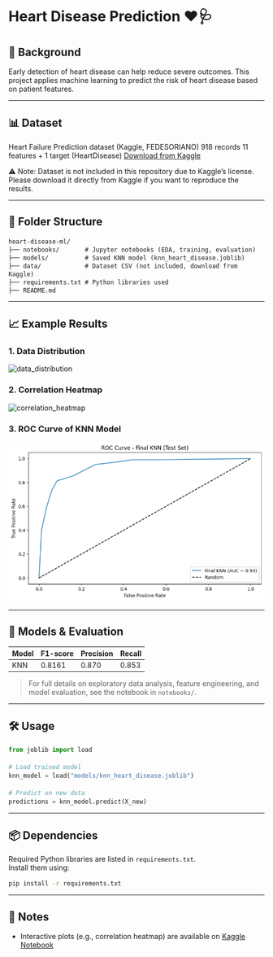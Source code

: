 # Heart Disease Prediction ❤️🩺

## 📌 Background
Early detection of heart disease can help reduce severe outcomes.
This project applies machine learning to predict the risk of heart disease based on patient features.

---

## 📊 Dataset
Heart Failure Prediction dataset (Kaggle, FEDESORIANO)
918 records
11 features + 1 target (HeartDisease)
[Download from Kaggle](https://www.kaggle.com/fedesoriano/heart-failure-prediction)

⚠️ Note: Dataset is not included in this repository due to Kaggle’s license.
Please download it directly from Kaggle if you want to reproduce the results.

---

## 📂 Folder Structure
```
heart-disease-ml/
├── notebooks/       # Jupyter notebooks (EDA, training, evaluation)
├── models/          # Saved KNN model (knn_heart_disease.joblib)
├── data/            # Dataset CSV (not included, download from Kaggle)
├── requirements.txt # Python libraries used
├── README.md

```
---

## 📈 Example Results

### 1. Data Distribution
![data_distribution](images/data_distribution.png)

### 2. Correlation Heatmap
![correlation_heatmap](images/correlation_heatmap.png)

### 3. ROC Curve of KNN Model
![roc_curve](images/roc_curve.png)

---

## 🤖 Models & Evaluation
| Model | F1-score | Precision | Recall |
|-------|---------|----------|-----------|
| KNN     | 0.8161     | 0.870      | 0.853   |

> For full details on exploratory data analysis, feature engineering, and model evaluation, see the notebook in `notebooks/`.

---

## 🛠️ Usage
```python
from joblib import load

# Load trained model
knn_model = load("models/knn_heart_disease.joblib")

# Predict on new data
predictions = knn_model.predict(X_new)
```

---

## 📦 Dependencies
Required Python libraries are listed in `requirements.txt`.  
Install them using:

```bash
pip install -r requirements.txt
```
---

## 📝 Notes
- Interactive plots (e.g., correlation heatmap) are available on [Kaggle Notebook](https://www.kaggle.com/code/enfantksr/heartdisease-prediction)
